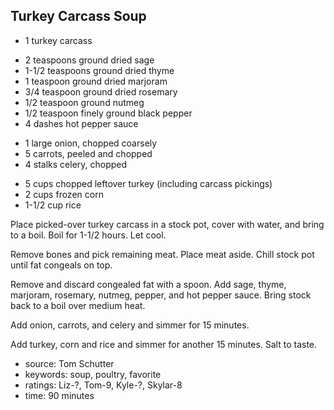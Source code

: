 Turkey Carcass Soup
-------------------

- 1 turkey carcass
<!-- -->
- 2 teaspoons ground dried sage
- 1-1/2 teaspoons ground dried thyme
- 1 teaspoon ground dried marjoram
- 3/4 teaspoon ground dried rosemary
- 1/2 teaspoon ground nutmeg
- 1/2 teaspoon finely ground black pepper
- 4 dashes hot pepper sauce
<!-- -->
- 1 large onion, chopped coarsely
- 5 carrots, peeled and chopped
- 4 stalks celery, chopped
<!-- -->
- 5 cups chopped leftover turkey (including carcass pickings)
- 2 cups frozen corn
- 1-1/2 cup rice

Place picked-over turkey carcass in a stock pot, cover with water, and
bring to a boil.  Boil for 1-1/2 hours.  Let cool.

Remove bones and pick remaining meat.  Place meat aside.  Chill stock
pot until fat congeals on top.

Remove and discard congealed fat with a spoon.  Add sage, thyme,
marjoram, rosemary, nutmeg, pepper, and hot pepper sauce.  Bring stock
back to a boil over medium heat.

Add onion, carrots, and celery and simmer for 15 minutes.

Add turkey, corn and rice and simmer for another 15 minutes.  Salt to
taste.

- source: Tom Schutter
- keywords: soup, poultry, favorite
- ratings: Liz-?, Tom-9, Kyle-?, Skylar-8
- time: 90 minutes
